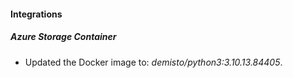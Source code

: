 #### Integrations
##### Azure Storage Container
- Updated the Docker image to: *demisto/python3:3.10.13.84405*.
